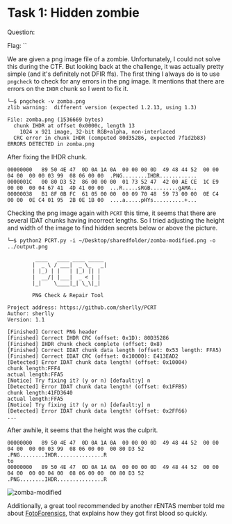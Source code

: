 # Task 1: Hidden zombie
Question:

Flag: ``

We are given a png image file of a zombie. Unfortunately, I could not solve this during the CTF. But looking back at the challenge, it was actually pretty simple (and it's definitely not DFIR ffs). The first thing I always do is to use `pngcheck` to check for any errors in the png image. It mentions that there are errors on the `IHDR` chunk so I went to fix it.

```
└─$ pngcheck -v zomba.png
zlib warning:  different version (expected 1.2.13, using 1.3)

File: zomba.png (1536669 bytes)
  chunk IHDR at offset 0x0000c, length 13
    1024 x 921 image, 32-bit RGB+alpha, non-interlaced
  CRC error in chunk IHDR (computed 80d35286, expected 7f1d2b83)
ERRORS DETECTED in zomba.png
```

After fixing the IHDR chunk.
```
00000000   89 50 4E 47  0D 0A 1A 0A  00 00 00 0D  49 48 44 52  00 00 04 00  00 00 03 99  08 06 00 00  .PNG........IHDR............
0000001C   00 80 D3 52  86 00 00 00  01 73 52 47  42 00 AE CE  1C E9 00 00  00 04 67 41  4D 41 00 00  ...R.....sRGB.........gAMA..
00000038   B1 8F 0B FC  61 05 00 00  00 09 70 48  59 73 00 00  0E C4 00 00  0E C4 01 95  2B 0E 1B 00  ....a.....pHYs..........+...
```

Checking the png image again with `PCRT` this time, it seems that there are several IDAT chunks having incorrect lengths. So I tried adjusting the height and width of the image to find hidden secrets below or above the picture.

```
└─$ python2 PCRT.py -i ~/Desktop/sharedfolder/zomba-modified.png -o ../output.png 

         ____   ____ ____ _____ 
        |  _ \ / ___|  _ \_   _|
        | |_) | |   | |_) || |  
        |  __/| |___|  _ < | |  
        |_|    \____|_| \_\|_|  

        PNG Check & Repair Tool 

Project address: https://github.com/sherlly/PCRT
Author: sherlly
Version: 1.1

[Finished] Correct PNG header
[Finished] Correct IHDR CRC (offset: 0x1D): 80D35286
[Finished] IHDR chunk check complete (offset: 0x8)
[Finished] Correct IDAT chunk data length (offset: 0x53 length: FFA5)
[Finished] Correct IDAT CRC (offset: 0x10000): E413EAD2
[Detected] Error IDAT chunk data length! (offset: 0x10004)
chunk length:FFF4
actual length:FFA5
[Notice] Try fixing it? (y or n) [default:y] n
[Detected] Error IDAT chunk data length! (offset: 0x1FFB5)
chunk length:41FD3640
actual length:FFA5
[Notice] Try fixing it? (y or n) [default:y] n
[Detected] Error IDAT chunk data length! (offset: 0x2FF66)
...
```

After awhile, it seems that the height was the culprit.
```
00000000   89 50 4E 47  0D 0A 1A 0A  00 00 00 0D  49 48 44 52  00 00 04 00  00 00 03 99  08 06 00 00  00 80 D3 52  .PNG........IHDR...............R
to
00000000   89 50 4E 47  0D 0A 1A 0A  00 00 00 0D  49 48 44 52  00 00 04 00  00 00 04 00  08 06 00 00  00 80 D3 52  .PNG........IHDR...............R
```

![zomba-modified](https://github.com/warlocksmurf/localctf-writeups/assets/121353711/4b353819-5f7c-41d5-8fd9-caef2baa136c)

Additionally, a great tool recommended by another rENTAS member told me about [FotoForensics](https://fotoforensics.com/), that explains how they got first blood so quickly.
